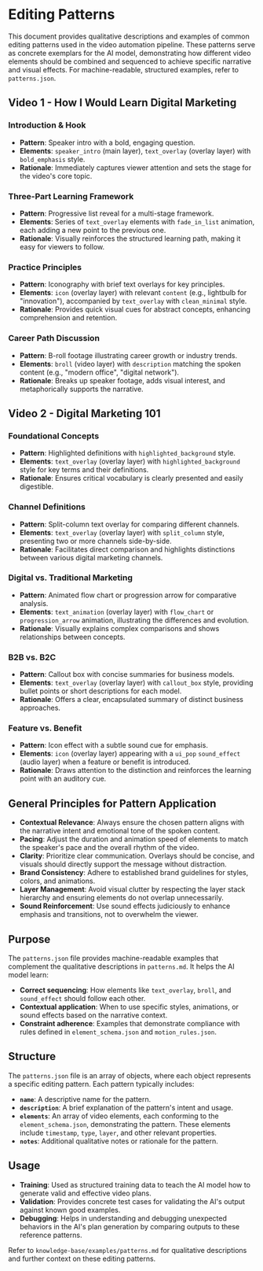 # Editing Patterns

This document provides qualitative descriptions and examples of common editing patterns used in the video automation pipeline. These patterns serve as concrete exemplars for the AI model, demonstrating how different video elements should be combined and sequenced to achieve specific narrative and visual effects. For machine-readable, structured examples, refer to `patterns.json`.

## Video 1 - How I Would Learn Digital Marketing

### Introduction & Hook
-   **Pattern**: Speaker intro with a bold, engaging question.
-   **Elements**: `speaker_intro` (main layer), `text_overlay` (overlay layer) with `bold_emphasis` style.
-   **Rationale**: Immediately captures viewer attention and sets the stage for the video's core topic.

### Three-Part Learning Framework
-   **Pattern**: Progressive list reveal for a multi-stage framework.
-   **Elements**: Series of `text_overlay` elements with `fade_in_list` animation, each adding a new point to the previous one.
-   **Rationale**: Visually reinforces the structured learning path, making it easy for viewers to follow.

### Practice Principles
-   **Pattern**: Iconography with brief text overlays for key principles.
-   **Elements**: `icon` (overlay layer) with relevant `content` (e.g., lightbulb for "innovation"), accompanied by `text_overlay` with `clean_minimal` style.
-   **Rationale**: Provides quick visual cues for abstract concepts, enhancing comprehension and retention.

### Career Path Discussion
-   **Pattern**: B-roll footage illustrating career growth or industry trends.
-   **Elements**: `broll` (video layer) with `description` matching the spoken content (e.g., "modern office", "digital network").
-   **Rationale**: Breaks up speaker footage, adds visual interest, and metaphorically supports the narrative.

## Video 2 - Digital Marketing 101

### Foundational Concepts
-   **Pattern**: Highlighted definitions with `highlighted_background` style.
-   **Elements**: `text_overlay` (overlay layer) with `highlighted_background` style for key terms and their definitions.
-   **Rationale**: Ensures critical vocabulary is clearly presented and easily digestible.

### Channel Definitions
-   **Pattern**: Split-column text overlay for comparing different channels.
-   **Elements**: `text_overlay` (overlay layer) with `split_column` style, presenting two or more channels side-by-side.
-   **Rationale**: Facilitates direct comparison and highlights distinctions between various digital marketing channels.

### Digital vs. Traditional Marketing
-   **Pattern**: Animated flow chart or progression arrow for comparative analysis.
-   **Elements**: `text_animation` (overlay layer) with `flow_chart` or `progression_arrow` animation, illustrating the differences and evolution.
-   **Rationale**: Visually explains complex comparisons and shows relationships between concepts.

### B2B vs. B2C
-   **Pattern**: Callout box with concise summaries for business models.
-   **Elements**: `text_overlay` (overlay layer) with `callout_box` style, providing bullet points or short descriptions for each model.
-   **Rationale**: Offers a clear, encapsulated summary of distinct business approaches.

### Feature vs. Benefit
-   **Pattern**: Icon effect with a subtle sound cue for emphasis.
-   **Elements**: `icon` (overlay layer) appearing with a `ui_pop` `sound_effect` (audio layer) when a feature or benefit is introduced.
-   **Rationale**: Draws attention to the distinction and reinforces the learning point with an auditory cue.

## General Principles for Pattern Application

-   **Contextual Relevance**: Always ensure the chosen pattern aligns with the narrative intent and emotional tone of the spoken content.
-   **Pacing**: Adjust the duration and animation speed of elements to match the speaker's pace and the overall rhythm of the video.
-   **Clarity**: Prioritize clear communication. Overlays should be concise, and visuals should directly support the message without distraction.
-   **Brand Consistency**: Adhere to established brand guidelines for styles, colors, and animations.
-   **Layer Management**: Avoid visual clutter by respecting the layer stack hierarchy and ensuring elements do not overlap unnecessarily.
-   **Sound Reinforcement**: Use sound effects judiciously to enhance emphasis and transitions, not to overwhelm the viewer.

## Purpose

The `patterns.json` file provides machine-readable examples that complement the qualitative descriptions in `patterns.md`. It helps the AI model learn:

-   **Correct sequencing**: How elements like `text_overlay`, `broll`, and `sound_effect` should follow each other.
-   **Contextual application**: When to use specific styles, animations, or sound effects based on the narrative context.
-   **Constraint adherence**: Examples that demonstrate compliance with rules defined in `element_schema.json` and `motion_rules.json`.

## Structure

The `patterns.json` file is an array of objects, where each object represents a specific editing pattern. Each pattern typically includes:

-   **`name`**: A descriptive name for the pattern.
-   **`description`**: A brief explanation of the pattern's intent and usage.
-   **`elements`**: An array of video elements, each conforming to the `element_schema.json`, demonstrating the pattern. These elements include `timestamp`, `type`, `layer`, and other relevant properties.
-   **`notes`**: Additional qualitative notes or rationale for the pattern.

## Usage

-   **Training**: Used as structured training data to teach the AI model how to generate valid and effective video plans.
-   **Validation**: Provides concrete test cases for validating the AI's output against known good examples.
-   **Debugging**: Helps in understanding and debugging unexpected behaviors in the AI's plan generation by comparing outputs to these reference patterns.

Refer to `knowledge-base/examples/patterns.md` for qualitative descriptions and further context on these editing patterns.
